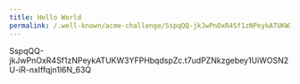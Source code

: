 ```yaml
---
title: Hello World
permalink: /.well-known/acme-challenge/SspqQQ-jkJwPnOxR4Sf1zNPeykATUKW3YFPHbqdspZc
---
```


SspqQQ-jkJwPnOxR4Sf1zNPeykATUKW3YFPHbqdspZc.t7udPZNkzgebey1UiWOSN2U-iR-nxIffqjn1l6N_63Q